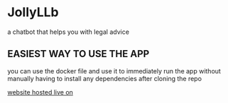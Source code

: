 # JollyLLb
a chatbot that helps you with legal advice


## EASIEST WAY TO USE THE APP

you can use the docker file and use it to immediately run the app without manually having to install any dependencies after cloning the repo 




[website hosted live on](https://jollyllb-307a945fa636.herokuapp.com/)
